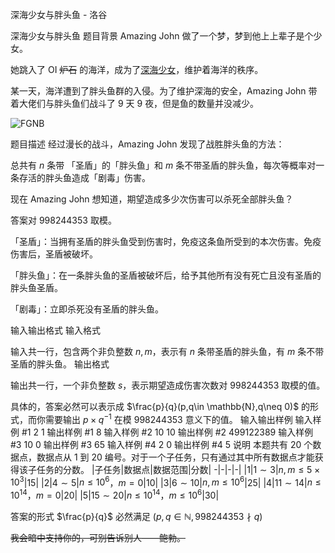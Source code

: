 



深海少女与胖头鱼 - 洛谷














深海少女与胖头鱼
题目背景
Amazing John 做了一个梦，梦到他上上辈子是个少女。

她跳入了 OI ~~炉石~~ 的海洋，成为了[深海少女](https://music.163.com/#/song?id=22677451)，维护着海洋的秩序。

某一天，海洋遭到了胖头鱼群的入侵。为了维护深海的安全，Amazing John 带着大佬们与胖头鱼们战斗了 $9$ 天 $9$ 夜，但是鱼的数量并没减少。

![FGNB](https://cdn.luogu.com.cn/upload/image_hosting/7r0sort3.png)

题目描述
经过漫长的战斗，Amazing John 发现了战胜胖头鱼的方法：

总共有 $n$ 条带 「圣盾」的「胖头鱼」和 $m$ 条不带圣盾的胖头鱼，每次等概率对一条存活的胖头鱼造成「剧毒」伤害。

现在 Amazing John 想知道，期望造成多少次伤害可以杀死全部胖头鱼？

答案对 $998244353$ 取模。

「圣盾」：当拥有圣盾的胖头鱼受到伤害时，免疫这条鱼所受到的本次伤害。免疫伤害后，圣盾被破坏。

「胖头鱼」：在一条胖头鱼的圣盾被破坏后，给予其他所有没有死亡且没有圣盾的胖头鱼圣盾。

「剧毒」：立即杀死没有圣盾的胖头鱼。


输入输出格式
输入格式

输入共一行，包含两个非负整数 $n,m$，表示有 $n$ 条带圣盾的胖头鱼，有 $m$ 条不带圣盾的胖头鱼。
输出格式

输出共一行，一个非负整数 $s$，表示期望造成伤害次数对 $998244353$ 取模的值。

具体的，答案必然可以表示成 $\frac{p}{q}(p,q\in \mathbb{N},q\neq 0)$ 的形式，而你需要输出 $p×q^{-1}$ 在模 $998244353$ 意义下的值。
输入输出样例
输入样例 #1
2 1
输出样例 #1
8
输入样例 #2
10 10
输出样例 #2
499122389
输入样例 #3
10 0
输出样例 #3
65
输入样例 #4
2 0
输出样例 #4
5
说明
本题共有 $20$ 个数据点，数据点从 $1$ 到 $20$ 编号。对于一个子任务，只有通过其中所有数据点才能获得该子任务的分数。
|子任务|数据点|数据范围|分数|
-|-|-|-|
|$1$|$1\sim3$|$n,m \le 5 \times 10^3$|$15$|
|$2$|$4\sim5$|$n \le 10^6$，$m=0$|$10$|
|$3$|$6\sim10$|$n,m \le 10^6$|$25$|
|$4$|$11\sim14$|$n \le 10^{14}$，$m=0$|$20$|
|$5$|$15\sim20$|$n \le 10^{14}$，$m\le 10^6$|$30$|

答案的形式 $\frac{p}{q}$ 必然满足 $(p,q\in \mathbb{N},998244353\nmid q)$

~~我会暗中支持你的，可别告诉别人——鲍勃。~~







